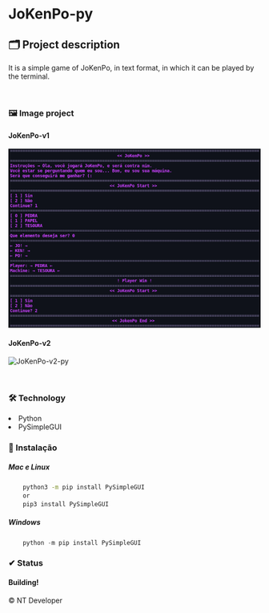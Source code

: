 # JoKenPo-py

## 🗂 Project description

<p>
	It is a simple game of JoKenPo, in text format, in which it can be played by the terminal.
</p>

<br>

### 🖼 Image project

#### JoKenPo-v1
![JoKenPo-v1-py](Img/JoKenPo-v1-py.png)

#### JoKenPo-v2
![JoKenPo-v2-py](Img/JoKenPo-v2-py.png)

<br>

### 🛠 Technology

<li> Python
<li> PySimpleGUI

<br>

### 💾 Instalação

<h5>Mac e Linux</h5>

~~~ Bash
    python3 -m pip install PySimpleGUI
    or
    pip3 install PySimpleGUI
~~~

<h5>Windows</h5>

~~~ PowerShell
    python -m pip install PySimpleGUI
~~~

### ✔ Status

<h4>Building!</h4>

<footer>&copy; NT Developer</footer>
